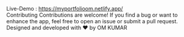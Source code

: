 Live-Demo :  https://myportfolioom.netlify.app/  
Contributing Contributions are welcome! If you find a bug or want to enhance the app, feel free to open an issue or submit a pull request. Designed and developed with ❤️ by OM KUMAR

